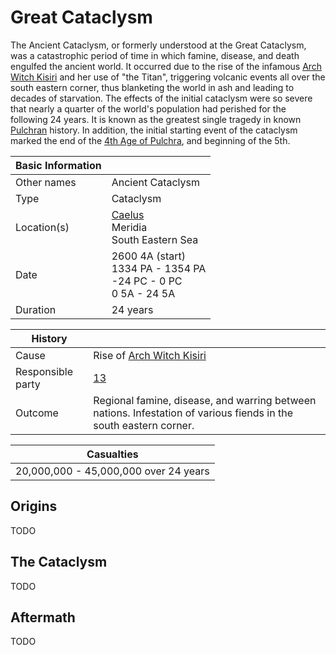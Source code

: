 # Great Cataclysm

The Ancient Cataclysm, or formerly understood at the Great Cataclysm, was a catastrophic period of time in which famine, disease, and death engulfed the ancient world. It occurred due to the rise of the infamous [Arch Witch Kisiri](../Characters/kisiri.md) and her use of "the Titan", triggering volcanic events all over the south eastern corner, thus blanketing the world in ash and leading to decades of starvation. The effects of the initial cataclysm were so severe that nearly a quarter of the world's population had perished for the following 24 years. It is known as the greatest single tragedy in known [Pulchran](../Locations/Planes/pulchra.md) history. In addition, the initial starting event of the cataclysm marked the end of the [4th Age of Pulchra](timeline.md#4th---age-of-the-ancients), and beginning of the 5th.

| Basic Information | |
| - | - |
| Other names | Ancient Cataclysm |
| Type | Cataclysm |
| Location(s) | [Caelus](../Locations/Land/caelus.md)<br>Meridia<br>South Eastern Sea |
| Date | 2600 4A (start)<br>1334 PA - 1354 PA<br>-24 PC - 0 PC<br>0 5A - 24 5A|
| Duration | 24 years |

| History | |
| - | - |
| Cause | Rise of [Arch Witch Kisiri](../Characters/kisiri.md) |
| Responsible party | [13](../Characters/13/13.md) |
| Outcome | Regional famine, disease, and warring between nations. Infestation of various fiends in the south eastern corner. |

| Casualties |
| - |
| 20,000,000 - 45,000,000 over 24 years|

## Origins

TODO

## The Cataclysm

TODO

## Aftermath

TODO

